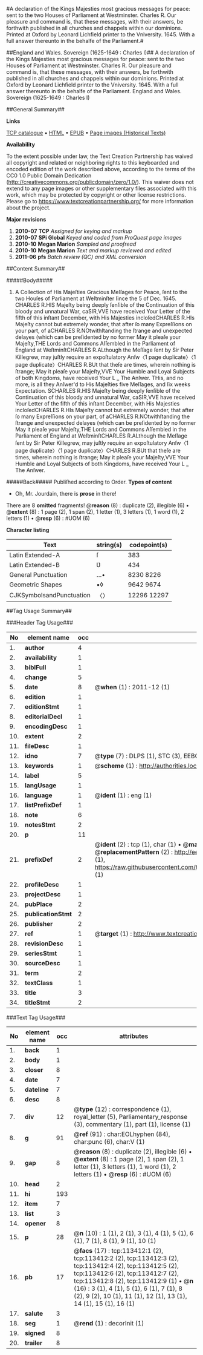 #A declaration of the Kings Majesties most gracious messages for peace: sent to the two Houses of Parliament at Westminster. Charles R. Our pleasure and command is, that these messages, with their answers, be forthwith published in all churches and chappels within our dominions. Printed at Oxford by Leonard Lichfield printer to the Vniversity. 1645. With a full answer thereunto in the behalfe of the Parliament.#

##England and Wales. Sovereign (1625-1649 : Charles I)##
A declaration of the Kings Majesties most gracious messages for peace: sent to the two Houses of Parliament at Westminster. Charles R. Our pleasure and command is, that these messages, with their answers, be forthwith published in all churches and chappels within our dominions. Printed at Oxford by Leonard Lichfield printer to the Vniversity. 1645. With a full answer thereunto in the behalfe of the Parliament.
England and Wales. Sovereign (1625-1649 : Charles I)

##General Summary##

**Links**

[TCP catalogue](http://www.ota.ox.ac.uk/tcp/)  • 
[HTML](http://tei.it.ox.ac.uk/tcp/Texts-HTML/free/A78/A78713.html)  • 
[EPUB](http://tei.it.ox.ac.uk/tcp/Texts-EPUB/free/A78/A78713.epub) • 
[Page images (Historical Texts)](https://historicaltexts.jisc.ac.uk/eebo-99861281e)

**Availability**

To the extent possible under law, the Text Creation Partnership has waived all copyright and related or neighboring rights to this keyboarded and encoded edition of the work described above, according to the terms of the CC0 1.0 Public Domain Dedication (http://creativecommons.org/publicdomain/zero/1.0/). This waiver does not extend to any page images or other supplementary files associated with this work, which may be protected by copyright or other license restrictions. Please go to https://www.textcreationpartnership.org/ for more information about the project.

**Major revisions**

1. __2010-07__ __TCP__ *Assigned for keying and markup*
1. __2010-07__ __SPi Global__ *Keyed and coded from ProQuest page images*
1. __2010-10__ __Megan Marion__ *Sampled and proofread*
1. __2010-10__ __Megan Marion__ *Text and markup reviewed and edited*
1. __2011-06__ __pfs__ *Batch review (QC) and XML conversion*

##Content Summary##

#####Body#####

1. A Collection of His Majeſties Gracious Meſſages for Peace, ſent to the two Houſes of Parliament at Weſtminſter ſince the 5 of Dec. 1645.
CHARLES R.HIS Majeſty being deeply ſenſible of the Continuation of this bloody and unnatural War, caSIR,VVE have received Your Letter of the fifth of this inſtant December, with His Majesties incloſedCHARLES R.HIs Majeſty cannot but extremely wonder, that after ſo many Expreſſions on your part, of aCHARLES R.NOtwithſtanding the ſtrange and unexpected delayes (which can be preſidented by no former May it pleaſe your Majeſty,THE Lords and Commons Aſſembled in the Parliament of England at WeſtminſtCHARLES R.ALthough the Meſſage ſent by Sir Peter Killegrew, may juſtly require an expoſtulatory Anſw〈1 page duplicate〉〈1 page duplicate〉CHARLES R.BUt that theſe are times, wherein nothing is ſtrange; May it pleaſe your Majeſty,VVE Your Humble and Loyal Subjects of both Kingdoms, have received Your L
    _ The Anſwer.
THis, and no more, is all they Anſwer'd to His Majeſties five Meſſages, and ſix weeks Expectation. SCHARLES R.HIS Majeſty being deeply ſenſible of the Continuation of this bloody and unnatural War, caSIR,VVE have received Your Letter of the fifth of this inſtant December, with His Majesties incloſedCHARLES R.HIs Majeſty cannot but extremely wonder, that after ſo many Expreſſions on your part, of aCHARLES R.NOtwithſtanding the ſtrange and unexpected delayes (which can be preſidented by no former May it pleaſe your Majeſty,THE Lords and Commons Aſſembled in the Parliament of England at WeſtminſtCHARLES R.ALthough the Meſſage ſent by Sir Peter Killegrew, may juſtly require an expoſtulatory Anſw〈1 page duplicate〉〈1 page duplicate〉CHARLES R.BUt that theſe are times, wherein nothing is ſtrange; May it pleaſe your Majeſty,VVE Your Humble and Loyal Subjects of both Kingdoms, have received Your L
    _ The Anſwer.

#####Back#####
Publiſhed according to Order.
**Types of content**

  * Oh, Mr. Jourdain, there is **prose** in there!

There are 8 **omitted** fragments! 
 @__reason__ (8) : duplicate (2), illegible (6)  •  @__extent__ (8) : 1 page (2), 1 span (2), 1 letter (1), 3 letters (1), 1 word (1), 2 letters (1)  •  @__resp__ (6) : #UOM (6)

**Character listing**


|Text|string(s)|codepoint(s)|
|---|---|---|
|Latin Extended-A|ſ|383|
|Latin Extended-B|Ʋ|434|
|General Punctuation|…•|8230 8226|
|Geometric Shapes|▪◊|9642 9674|
|CJKSymbolsandPunctuation|〈〉|12296 12297|

##Tag Usage Summary##

###Header Tag Usage###

|No|element name|occ|attributes|
|---|---|---|---|
|1.|__author__|4||
|2.|__availability__|1||
|3.|__biblFull__|1||
|4.|__change__|5||
|5.|__date__|8| @__when__ (1) : 2011-12 (1)|
|6.|__edition__|1||
|7.|__editionStmt__|1||
|8.|__editorialDecl__|1||
|9.|__encodingDesc__|1||
|10.|__extent__|2||
|11.|__fileDesc__|1||
|12.|__idno__|7| @__type__ (7) : DLPS (1), STC (3), EEBO-CITATION (1), PROQUEST (1), VID (1)|
|13.|__keywords__|1| @__scheme__ (1) : http://authorities.loc.gov/ (1)|
|14.|__label__|5||
|15.|__langUsage__|1||
|16.|__language__|1| @__ident__ (1) : eng (1)|
|17.|__listPrefixDef__|1||
|18.|__note__|6||
|19.|__notesStmt__|2||
|20.|__p__|11||
|21.|__prefixDef__|2| @__ident__ (2) : tcp (1), char (1)  •  @__matchPattern__ (2) : ([0-9\-]+):([0-9IVX]+) (1), (.+) (1)  •  @__replacementPattern__ (2) : http://eebo.chadwyck.com/downloadtiff?vid=$1&page=$2 (1), https://raw.githubusercontent.com/textcreationpartnership/Texts/master/tcpchars.xml#$1 (1)|
|22.|__profileDesc__|1||
|23.|__projectDesc__|1||
|24.|__pubPlace__|2||
|25.|__publicationStmt__|2||
|26.|__publisher__|2||
|27.|__ref__|1| @__target__ (1) : http://www.textcreationpartnership.org/docs/. (1)|
|28.|__revisionDesc__|1||
|29.|__seriesStmt__|1||
|30.|__sourceDesc__|1||
|31.|__term__|2||
|32.|__textClass__|1||
|33.|__title__|3||
|34.|__titleStmt__|2||


###Text Tag Usage###

|No|element name|occ|attributes|
|---|---|---|---|
|1.|__back__|1||
|2.|__body__|1||
|3.|__closer__|8||
|4.|__date__|7||
|5.|__dateline__|7||
|6.|__desc__|8||
|7.|__div__|12| @__type__ (12) : correspondence (1), royal_letter (5), Parliamentary_response (3), commentary (1), part (1), license (1)|
|8.|__g__|91| @__ref__ (91) : char:EOLhyphen (84), char:punc (6), char:V (1)|
|9.|__gap__|8| @__reason__ (8) : duplicate (2), illegible (6)  •  @__extent__ (8) : 1 page (2), 1 span (2), 1 letter (1), 3 letters (1), 1 word (1), 2 letters (1)  •  @__resp__ (6) : #UOM (6)|
|10.|__head__|2||
|11.|__hi__|193||
|12.|__item__|7||
|13.|__list__|3||
|14.|__opener__|8||
|15.|__p__|28| @__n__ (10) : 1 (1), 2 (1), 3 (1), 4 (1), 5 (1), 6 (1), 7 (1), 8 (1), 9 (1), 10 (1)|
|16.|__pb__|17| @__facs__ (17) : tcp:113412:1 (2), tcp:113412:2 (2), tcp:113412:3 (2), tcp:113412:4 (2), tcp:113412:5 (2), tcp:113412:6 (2), tcp:113412:7 (2), tcp:113412:8 (2), tcp:113412:9 (1)  •  @__n__ (16) : 3 (1), 4 (1), 5 (1), 6 (1), 7 (1), 8 (2), 9 (2), 10 (1), 11 (1), 12 (1), 13 (1), 14 (1), 15 (1), 16 (1)|
|17.|__salute__|3||
|18.|__seg__|1| @__rend__ (1) : decorInit (1)|
|19.|__signed__|8||
|20.|__trailer__|8||
